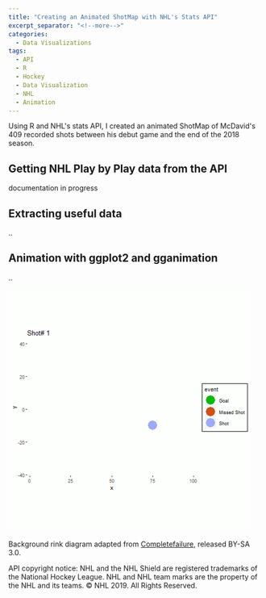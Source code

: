 ```yaml
---
title: "Creating an Animated ShotMap with NHL's Stats API"
excerpt_separator: "<!--more-->"
categories:
  - Data Visualizations
tags:
  - API
  - R
  - Hockey
  - Data Visualization
  - NHL
  - Animation
---
```


Using R and NHL's stats API, I created an animated ShotMap of McDavid's 409 recorded shots between his debut game and the end of the 2018 season.


<!--more-->

## Getting NHL Play by Play data from the API

documentation in progress

## Extracting useful data
..

## Animation with ggplot2 and gganimation
..

![alt text][McDavid_ShotMap]



[McDavid_ShotMap]: /assets/images/McDavidShotMap.gif
Background rink diagram adapted from [Completefailure](https://en.wikipedia.org/wiki/User:Completefailure), released BY-SA 3.0.

API copyright notice: NHL and the NHL Shield are registered trademarks of the National Hockey League. NHL and NHL team marks are the property of the NHL and its teams. © NHL 2019. All Rights Reserved.